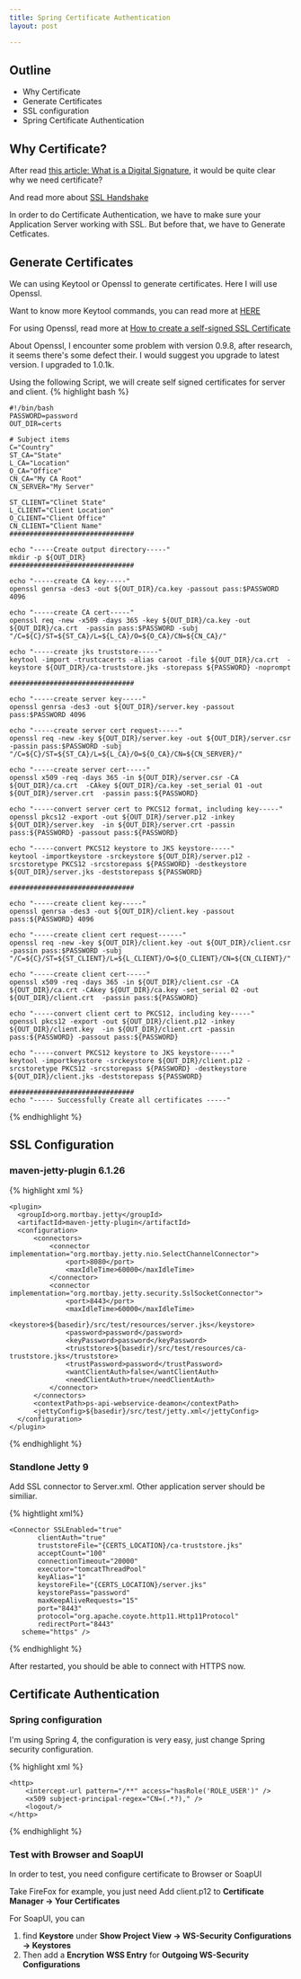 ```yaml
---
title: Spring Certificate Authentication
layout: post

---
```


## Outline
* Why Certificate
* Generate Certificates
* SSL configuration
* Spring Certificate Authentication

## Why Certificate?
After read [this article: What is a Digital Signature](http://www.youdzone.com/signature.html), it would be quite clear why we need certificate?

And read more about [SSL Handshake](http://www.ruanyifeng.com/blog/2014/09/illustration-ssl.html) 

In order to do Certificate Authentication, we have to make sure your Application Server working with SSL. But before that, we have to Generate Cetficates.

## Generate Certificates

We can using Keytool or Openssl to generate certificates. Here I will use Openssl. 

Want to know more Keytool commands, you can read more at [HERE](https://www.sslshopper.com/article-most-common-java-keytool-keystore-commands.html)

For using Openssl, read more at [How to create a self-signed SSL Certificate](http://www.akadia.com/services/ssh_test_certificate.html)

About Openssl, I encounter some problem with version 0.9.8, after research, it seems there's some defect their. I would suggest you upgrade to latest version. I upgraded to 1.0.1k.

Using the following Script, we will create self signed certificates for server and client.
{% highlight bash %}

    #!/bin/bash
 	PASSWORD=password
 	OUT_DIR=certs
 
	# Subject items
	C="Country"
	ST_CA="State"
	L_CA="Location"
	O_CA="Office"
	CN_CA="My CA Root"
	CN_SERVER="My Server"

	ST_CLIENT="Clinet State"
	L_CLIENT="Client Location"
	O_CLIENT="Client Office"
	CN_CLIENT="Client Name"
	###############################
	
	echo "-----Create output directory-----"
	mkdir -p ${OUT_DIR}
	###############################
 
	echo "-----create CA key-----"
	openssl genrsa -des3 -out ${OUT_DIR}/ca.key -passout pass:$PASSWORD 4096
 
	echo "-----create CA cert-----"
	openssl req -new -x509 -days 365 -key ${OUT_DIR}/ca.key -out ${OUT_DIR}/ca.crt  -passin pass:$PASSWORD -subj "/C=${C}/ST=${ST_CA}/L=${L_CA}/O=${O_CA}/CN=${CN_CA}/"
 
	echo "-----create jks truststore-----"
	keytool -import -trustcacerts -alias caroot -file ${OUT_DIR}/ca.crt  -keystore ${OUT_DIR}/ca-truststore.jks -storepass ${PASSWORD} -noprompt
 
	###############################
 
	echo "-----create server key-----"
	openssl genrsa -des3 -out ${OUT_DIR}/server.key -passout pass:$PASSWORD 4096
 
	echo "-----create server cert request-----"
	openssl req -new -key ${OUT_DIR}/server.key -out ${OUT_DIR}/server.csr  -passin pass:$PASSWORD -subj "/C=${C}/ST=${ST_CA}/L=${L_CA}/O=${O_CA}/CN=${CN_SERVER}/"
 
	echo "-----create server cert-----"
	openssl x509 -req -days 365 -in ${OUT_DIR}/server.csr -CA ${OUT_DIR}/ca.crt  -CAkey ${OUT_DIR}/ca.key -set_serial 01 -out ${OUT_DIR}/server.crt  -passin pass:${PASSWORD}
 
	echo "-----convert server cert to PKCS12 format, including key-----"
	openssl pkcs12 -export -out ${OUT_DIR}/server.p12 -inkey ${OUT_DIR}/server.key  -in ${OUT_DIR}/server.crt -passin pass:${PASSWORD} -passout pass:${PASSWORD}

	echo "-----convert PKCS12 keystore to JKS keystore-----"
	keytool -importkeystore -srckeystore ${OUT_DIR}/server.p12 -srcstoretype PKCS12 -srcstorepass ${PASSWORD} -destkeystore ${OUT_DIR}/server.jks -deststorepass ${PASSWORD}
 
	###############################
 
	echo "-----create client key-----"
	openssl genrsa -des3 -out ${OUT_DIR}/client.key -passout pass:${PASSWORD} 4096
 
	echo "-----create client cert request------"
	openssl req -new -key ${OUT_DIR}/client.key -out ${OUT_DIR}/client.csr -passin pass:$PASSWORD -subj "/C=${C}/ST=${ST_CLIENT}/L=${L_CLIENT}/O=${O_CLIENT}/CN=${CN_CLIENT}/"
 
	echo "-----create client cert-----"
	openssl x509 -req -days 365 -in ${OUT_DIR}/client.csr -CA ${OUT_DIR}/ca.crt -CAkey ${OUT_DIR}/ca.key -set_serial 02 -out ${OUT_DIR}/client.crt  -passin pass:${PASSWORD}
 
	echo "-----convert client cert to PKCS12, including key-----"
	openssl pkcs12 -export -out ${OUT_DIR}/client.p12 -inkey ${OUT_DIR}/client.key  -in ${OUT_DIR}/client.crt -passin pass:${PASSWORD} -passout pass:${PASSWORD}

	echo "-----convert PKCS12 keystore to JKS keystore-----"
	keytool -importkeystore -srckeystore ${OUT_DIR}/client.p12 -srcstoretype PKCS12 -srcstorepass ${PASSWORD} -destkeystore ${OUT_DIR}/client.jks -deststorepass ${PASSWORD}

	###############################
	echo "----- Successfully Create all certificates -----"

{% endhighlight %}

## SSL Configuration

### maven-jetty-plugin 6.1.26

{% highlight xml %}

	<plugin>
      <groupId>org.mortbay.jetty</groupId>
      <artifactId>maven-jetty-plugin</artifactId>
      <configuration>
          <connectors>
              <connector implementation="org.mortbay.jetty.nio.SelectChannelConnector">
                  <port>8080</port>
                  <maxIdleTime>60000</maxIdleTime>
              </connector>
              <connector implementation="org.mortbay.jetty.security.SslSocketConnector">
                  <port>8443</port>
                  <maxIdleTime>60000</maxIdleTime>
                  <keystore>${basedir}/src/test/resources/server.jks</keystore>
                  <password>password</password>
                  <keyPassword>password</keyPassword>
                  <truststore>${basedir}/src/test/resources/ca-truststore.jks</truststore>
                  <trustPassword>password</trustPassword>
                  <wantClientAuth>false</wantClientAuth>
                  <needClientAuth>true</needClientAuth>
              </connector>
          </connectors>
          <contextPath>ps-api-webservice-deamon</contextPath>
          <jettyConfig>${basedir}/src/test/jetty.xml</jettyConfig>
      </configuration>
	</plugin>
{% endhighlight %}

### Standlone Jetty 9
Add SSL connector to Server.xml. Other application server should be similiar.

{% hightlight xml%}
	
	<Connector SSLEnabled="true"
           clientAuth="true"
           truststoreFile="{CERTS_LOCATION}/ca-truststore.jks"
           acceptCount="100"
           connectionTimeout="20000"
           executor="tomcatThreadPool"
           keyAlias="1"
           keystoreFile="{CERTS_LOCATION}/server.jks"
           keystorePass="password"
           maxKeepAliveRequests="15"
           port="8443"
           protocol="org.apache.coyote.http11.Http11Protocol"
           redirectPort="8443"
	   scheme="https" />
{% endhighlight %}

After restarted, you should be able to connect with HTTPS now.


## Certificate Authentication

### Spring configuration

I'm using Spring 4, the configuration is very easy, just change Spring security configuration.

{% highlight xml %}

    <http>
        <intercept-url pattern="/**" access="hasRole('ROLE_USER')" /> 
        <x509 subject-principal-regex="CN=(.*?)," /> 
        <logout/>
    </http>
{% endhighlight %}

### Test with Browser and SoapUI

In order to test, you need configure certificate to Browser or SoapUI

Take FireFox for example, you just need Add client.p12 to **Certificate Manager -> Your Certificates** 

For SoapUI, you can 

1. find **Keystore** under **Show Project View -> WS-Security Configurations -> Keystores** 
2. Then add a **Encrytion** **WSS Entry** for **Outgoing WS-Security Configurations**
